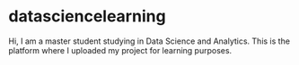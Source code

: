 # datasciencelearning

Hi, I am a master student studying in Data Science and Analytics. This is the platform where I uploaded my project for learning purposes. 
